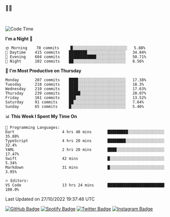 ### 🤙🍺

<!-- <a href="https://github-readme-stats.vercel.app/api?username=hzak2xx&count_private=true&show_icons=true&theme=dracula">
  <img align="center" src="https://github-readme-stats.vercel.app/api?username=hzak2xx&count_private=true&show_icons=true&theme=dracula" />
</a>
</br> -->
</br>

<!--START_SECTION:waka-->
![Code Time](http://img.shields.io/badge/Code%20Time-1%2C961%20hrs%2035%20mins-blue)

**I'm a Night 🦉** 

```text
🌞 Morning    70 commits     █░░░░░░░░░░░░░░░░░░░░░░░░   5.88% 
🌆 Daytime    415 commits    ████████░░░░░░░░░░░░░░░░░   34.84% 
🌃 Evening    604 commits    ████████████░░░░░░░░░░░░░   50.71% 
🌙 Night      102 commits    ██░░░░░░░░░░░░░░░░░░░░░░░   8.56%

```
📅 **I'm Most Productive on Thursday** 

```text
Monday       207 commits    ████░░░░░░░░░░░░░░░░░░░░░   17.38% 
Tuesday      218 commits    ████░░░░░░░░░░░░░░░░░░░░░   18.3% 
Wednesday    210 commits    ████░░░░░░░░░░░░░░░░░░░░░   17.63% 
Thursday     239 commits    █████░░░░░░░░░░░░░░░░░░░░   20.07% 
Friday       161 commits    ███░░░░░░░░░░░░░░░░░░░░░░   13.52% 
Saturday     91 commits     ██░░░░░░░░░░░░░░░░░░░░░░░   7.64% 
Sunday       65 commits     █░░░░░░░░░░░░░░░░░░░░░░░░   5.46%

```


📊 **This Week I Spent My Time On** 

```text
💬 Programming Languages: 
Dart                     4 hrs 48 mins       █████████░░░░░░░░░░░░░░░░   35.88% 
TypeScript               4 hrs 20 mins       ████████░░░░░░░░░░░░░░░░░   32.4% 
YAML                     2 hrs 20 mins       ████░░░░░░░░░░░░░░░░░░░░░   17.47% 
Swift                    42 mins             █░░░░░░░░░░░░░░░░░░░░░░░░   5.34% 
Markdown                 31 mins             █░░░░░░░░░░░░░░░░░░░░░░░░   3.95%

🔥 Editors: 
VS Code                  13 hrs 24 mins      █████████████████████████   100.0%

```


 Last Updated on 27/10/2022 19:37:46 UTC
<!--END_SECTION:waka-->

[![GitHub Badge](https://img.shields.io/badge/GitHub-100000?style=for-the-badge&logo=github&logoColor=white)](https://github.com/hzak2xx)
[![Spotify Badge](https://img.shields.io/badge/Spotify-1ED760?&style=for-the-badge&logo=spotify&logoColor=white)](https://open.spotify.com/user/uf90s6sbbh75a1mt44clkhkvf)
[![Twitter Badge](https://img.shields.io/badge/Twitter-1DA1F2?style=for-the-badge&logo=twitter&logoColor=white)](https://twitter.com/hzak2xx)
[![Instagram Badge](https://img.shields.io/badge/Instagram-E4405F?style=for-the-badge&logo=instagram&logoColor=white)](https://www.instagram.com/hzak2xx/)
